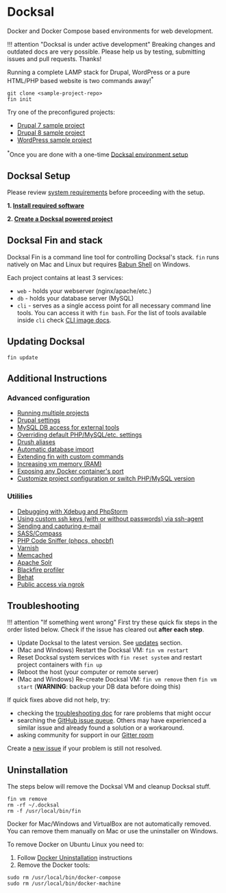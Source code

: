 # Docksal

Docker and Docker Compose based environments for web development.

!!! attention "Docksal is under active development" 
    Breaking changes and outdated docs are very possible. Please help us by testing, submitting issues and pull requests. Thanks!

Running a complete LAMP stack for Drupal, WordPress or a pure HTML/PHP based website is two commands away!<sup>*</sup>

```
git clone <sample-project-repo>
fin init
```

Try one of the preconfigured projects:

- [Drupal 7 sample project](https://github.com/docksal/drupal7)  
- [Drupal 8 sample project](https://github.com/docksal/drupal8)  
- [WordPress sample project](https://github.com/docksal/wordpress)

<sup>*</sup>Once you are done with a one-time [Docksal environment setup](env-setup.md)

<a name="setup"></a>
## Docksal Setup

Please review [system requirements](system-requirements.md) before proceeding with the setup.

**1. [Install required software](env-setup.md)**

**2. [Create a Docksal powered project](project-setup.md)**

<a name="fin"></a>
## Docksal Fin and stack

Docksal Fin is a command line tool for controlling Docksal's stack. `fin` runs natively on Mac and Linux but requires [Babun Shell](http://babun.github.io) on Windows.

Each project contains at least 3 services:

- `web` - holds your webserver (nginx/apache/etc.)
- `db` - holds your database server (MySQL)
- `cli` - serves as a single access point for all necessary command line tools. You can access it with `fin bash`. For the list of tools available inside `cli` check [CLI image docs](https://github.com/docksal/service-cli).

<a name="updates"></a>
## Updating Docksal

```
fin update
```

<a name="instructions"></a>
## Additional Instructions

### Advanced configuration
- [Running multiple projects](multiple-projects.md)
- [Drupal settings](drupal-settings.md)
- [MySQL DB access for external tools](db-access.md)
- [Overriding default PHP/MySQL/etc. settings](settings.md)
- [Drush aliases](drush-aliases.md)
- [Automatic database import](db-import.md)
- [Extending fin with custom commands](custom-commands.md)
- [Increasing vm memory (RAM)](vm.md)
- [Exposing any Docker container's port](expose-port.md)
- [Customize project configuration or switch PHP/MySQL version](project-customize.md)

### Utililies
- [Debugging with Xdebug and PhpStorm](xdebug.md)
- [Using custom ssh keys (with or without passwords) via ssh-agent](ssh-agent.md)
- [Sending and capturing e-mail](mail.md)
- [SASS/Compass](sass.md)
- [PHP Code Sniffer (phpcs, phpcbf)](phpcs.md)
- [Varnish](varnish.md)
- [Memcached](memcached.md)
- [Apache Solr](apache-solr.md)
- [Blackfire profiler](blackfire.md)
- [Behat](behat.md)
- [Public access via ngrok](public-access.md)

<a name="troubleshooting"></a>
## Troubleshooting

!!! attention "If something went wrong" 
    First try these quick fix steps in the order listed below. Check if the issue has cleared out **after each step**.

- Update Docksal to the latest version. See [updates](#updates) section.
- (Mac and Windows) Restart the Docksal VM: `fin vm restart`
- Reset Docksal system services with `fin reset system` and restart project containers with `fin up`
- Reboot the host (your computer or remote server)
- (Mac and Windows) Re-create Docksal VM: `fin vm remove` then `fin vm start` (**WARNING**: backup your DB data before doing this)

If quick fixes above did not help, try:

- checking the [troubleshooting doc](troubleshooting.md) for rare problems that might occur
- searching the [GitHub issue queue](https://github.com/docksal/docksal/issues). Others may have experienced a similar issue and already found a solution or a workaround.
- asking community for support in our [Gitter room](https://gitter.im/docksal/community-support)

Create a [new issue](https://github.com/docksal/docksal/issues/new) if your problem is still not resolved.

## Uninstallation

The steps below will remove the Docksal VM and cleanup Docksal stuff.

```
fin vm remove
rm -rf ~/.docksal
rm -f /usr/local/bin/fin
```

Docker for Mac/Windows and VirtualBox are not automatically removed. You can remove them manually on Mac or use the uninstaller on Windows.

To remove Docker on Ubuntu Linux you need to:

1. Follow [Docker Uninstallation](https://docs.docker.com/engine/installation/linux/ubuntulinux/#/uninstallation) instructions
2. Remove the Docker tools:
```
sudo rm /usr/local/bin/docker-compose
sudo rm /usr/local/bin/docker-machine
```
